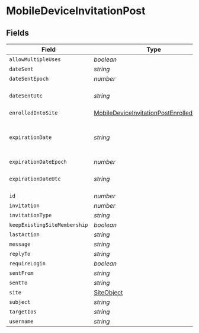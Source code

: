 # MobileDeviceInvitationPost


## Fields

| Field                                                                                                           | Type                                                                                                            | Required                                                                                                        | Description                                                                                                     | Example                                                                                                         |
| --------------------------------------------------------------------------------------------------------------- | --------------------------------------------------------------------------------------------------------------- | --------------------------------------------------------------------------------------------------------------- | --------------------------------------------------------------------------------------------------------------- | --------------------------------------------------------------------------------------------------------------- |
| `allowMultipleUses`                                                                                             | *boolean*                                                                                                       | :heavy_minus_sign:                                                                                              | N/A                                                                                                             |                                                                                                                 |
| `dateSent`                                                                                                      | *string*                                                                                                        | :heavy_minus_sign:                                                                                              | N/A                                                                                                             | 2012-05-07 11:13:35                                                                                             |
| `dateSentEpoch`                                                                                                 | *number*                                                                                                        | :heavy_minus_sign:                                                                                              | N/A                                                                                                             | 1336407215609                                                                                                   |
| `dateSentUtc`                                                                                                   | *string*                                                                                                        | :heavy_minus_sign:                                                                                              | N/A                                                                                                             | 2012-05-07T11:13:35.609-0500                                                                                    |
| `enrolledIntoSite`                                                                                              | [MobileDeviceInvitationPostEnrolledIntoSite](../../models/shared/mobiledeviceinvitationpostenrolledintosite.md) | :heavy_minus_sign:                                                                                              | N/A                                                                                                             |                                                                                                                 |
| `expirationDate`                                                                                                | *string*                                                                                                        | :heavy_minus_sign:                                                                                              | Use 'Unlimited' to specify no expiration                                                                        | 2012-05-07 11:13:35                                                                                             |
| `expirationDateEpoch`                                                                                           | *number*                                                                                                        | :heavy_minus_sign:                                                                                              | N/A                                                                                                             | 1336407215609                                                                                                   |
| `expirationDateUtc`                                                                                             | *string*                                                                                                        | :heavy_minus_sign:                                                                                              | N/A                                                                                                             | 2012-05-07T11:13:35.609-0500                                                                                    |
| `id`                                                                                                            | *number*                                                                                                        | :heavy_minus_sign:                                                                                              | N/A                                                                                                             | 1                                                                                                               |
| `invitation`                                                                                                    | *number*                                                                                                        | :heavy_minus_sign:                                                                                              | N/A                                                                                                             |                                                                                                                 |
| `invitationType`                                                                                                | *string*                                                                                                        | :heavy_minus_sign:                                                                                              | N/A                                                                                                             | USER_INITATIED_EMAIL                                                                                            |
| `keepExistingSiteMembership`                                                                                    | *boolean*                                                                                                       | :heavy_minus_sign:                                                                                              | N/A                                                                                                             |                                                                                                                 |
| `lastAction`                                                                                                    | *string*                                                                                                        | :heavy_minus_sign:                                                                                              | N/A                                                                                                             | NONE                                                                                                            |
| `message`                                                                                                       | *string*                                                                                                        | :heavy_minus_sign:                                                                                              | N/A                                                                                                             |                                                                                                                 |
| `replyTo`                                                                                                       | *string*                                                                                                        | :heavy_minus_sign:                                                                                              | N/A                                                                                                             | it@company.com                                                                                                  |
| `requireLogin`                                                                                                  | *boolean*                                                                                                       | :heavy_minus_sign:                                                                                              | N/A                                                                                                             |                                                                                                                 |
| `sentFrom`                                                                                                      | *string*                                                                                                        | :heavy_minus_sign:                                                                                              | N/A                                                                                                             | Jamf Pro                                                                                                        |
| `sentTo`                                                                                                        | *string*                                                                                                        | :heavy_minus_sign:                                                                                              | N/A                                                                                                             | user@company.com                                                                                                |
| `site`                                                                                                          | [SiteObject](../../models/shared/siteobject.md)                                                                 | :heavy_minus_sign:                                                                                              | N/A                                                                                                             |                                                                                                                 |
| `subject`                                                                                                       | *string*                                                                                                        | :heavy_minus_sign:                                                                                              | N/A                                                                                                             | Enroll your device                                                                                              |
| `targetIos`                                                                                                     | *string*                                                                                                        | :heavy_minus_sign:                                                                                              | N/A                                                                                                             | iOS 4                                                                                                           |
| `username`                                                                                                      | *string*                                                                                                        | :heavy_minus_sign:                                                                                              | N/A                                                                                                             |                                                                                                                 |